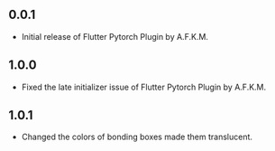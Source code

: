 ## 0.0.1

* Initial release of Flutter Pytorch Plugin by A.F.K.M.

## 1.0.0

* Fixed the late initializer issue of Flutter Pytorch Plugin by A.F.K.M.

## 1.0.1

* Changed the colors of bonding boxes made them translucent.